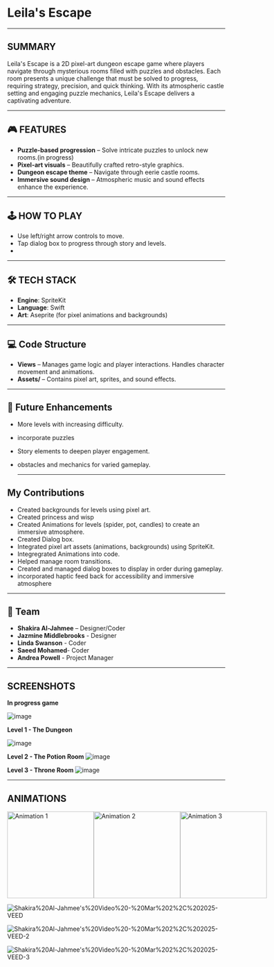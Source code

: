 # Leila's Escape

---

## SUMMARY

Leila's Escape is a 2D pixel-art dungeon escape game where players navigate through mysterious rooms filled with puzzles and obstacles. Each room presents a unique challenge that must be solved to progress, requiring strategy, precision, and quick thinking. With its atmospheric castle setting and engaging puzzle mechanics, Leila's Escape delivers a captivating adventure.

---

## 🎮 FEATURES

- **Puzzle-based progression** – Solve intricate puzzles to unlock new rooms.(in progress)
- **Pixel-art visuals** – Beautifully crafted retro-style graphics.
- **Dungeon escape theme** – Navigate through eerie castle rooms.
- **Immersive sound design** – Atmospheric music and sound effects enhance the experience.

---

## 🕹️ HOW TO PLAY

- Use left/right arrow controls to move.
- Tap dialog box to progress through story and levels.
- 
---
## 🛠️ TECH STACK

- **Engine**: SpriteKit
- **Language**: Swift
- **Art**: Aseprite (for pixel animations and backgrounds)

---

## 💻 Code Structure

- **Views** – Manages game logic and player interactions. Handles character movement and animations.
- **Assets/** – Contains pixel art, sprites, and sound effects.

---

## 📌 Future Enhancements

- More levels with increasing difficulty.
- incorporate puzzles
- Story elements to deepen player engagement.
- obstacles and mechanics for varied gameplay.

  ---

## My Contributions

- Created backgrounds for levels using pixel art.
- Created princess and wisp
- Created Animations for levels (spider, pot, candles) to create an immersive atmosphere.
- Created Dialog box.
- Integrated pixel art assets (animations, backgrounds) using SpriteKit.
- Integregrated Animations into code.
- Helped manage room transitions.
- Created and managed dialog boxes to display in order during gameplay.
- incorporated haptic feed back for accessibility and immersive atmosphere

---

## 👥 Team

- **Shakira Al-Jahmee** – Designer/Coder
- **Jazmine Middlebrooks** - Designer
- **Linda Swanson** - Coder
- **Saeed Mohamed**- Coder
- **Andrea Powell** - Project Manager

___

## SCREENSHOTS

**In progress game**

![image](https://github.com/user-attachments/assets/8411dba8-2a47-48e4-a738-9aead82e6bbe)

**Level 1 - The Dungeon**

![image](https://github.com/user-attachments/assets/16cc49c4-bb2e-4fc3-a260-03431e8d59e9)


**Level 2 - The Potion Room**
![image](https://github.com/user-attachments/assets/fa53e367-396f-45e5-8076-aa4acae6d75f)

**Level 3 - Throne Room**
![image](https://github.com/user-attachments/assets/5d38d215-7185-443a-8ae5-2e5b3ddca140)

___
## ANIMATIONS

<div style="display: flex; justify-content: space-around;">
  <img src="https://github.com/user-attachments/assets/7bcf010a-1335-4159-adb6-1312fca31954" alt="Animation 1" style="width: 200px; height: auto;">
  <img src="https://github.com/user-attachments/assets/39b4f2ad-bab4-4352-a600-2542160666ae" alt="Animation 2" style="width: 200px; height: auto;">
  <img src="https://github.com/user-attachments/assets/9935c691-42b7-4460-ac13-dee70ad4cabe" alt="Animation 3" style="width: 200px; height: auto;">
</div>

![Shakira%20Al-Jahmee's%20Video%20-%20Mar%202%2C%202025-VEED](https://github.com/user-attachments/assets/7bcf010a-1335-4159-adb6-1312fca31954)

![Shakira%20Al-Jahmee's%20Video%20-%20Mar%202%2C%202025-VEED-2](https://github.com/user-attachments/assets/39b4f2ad-bab4-4352-a600-2542160666ae)

![Shakira%20Al-Jahmee's%20Video%20-%20Mar%202%2C%202025-VEED-3](https://github.com/user-attachments/assets/9935c691-42b7-4460-ac13-dee70ad4cabe)






